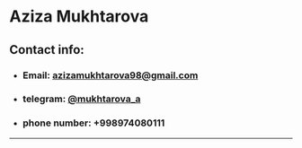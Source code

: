 # Aziza Mukhtarova

## Contact info:
- ### Email: [azizamukhtarova98@gmail.com](mailto:azizamukhtarova98@gmail.com)
- ### telegram: [@mukhtarova_a](https://t.me/mukhtarova_a)
- ### phone number: +998974080111

---